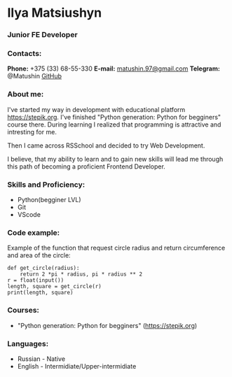 # **Ilya Matsiushyn**
### **Junior FE Developer**
### **Contacts:**
**Phone:** +375 (33) 68-55-330
**E-mail:** matushin.97@gmail.com
**Telegram:** @Matushin
[GitHub](https://github.com/Matushini97)
### **About me:**
I've started my way in development with educational platform https://stepik.org. I've finished "Python generation: Python for begginers" course there. During learning I realized that programming is attractive and intresting for me.

Then I came across RSSchool and decided to try Web Development.

I believe, that my ability to learn and to gain new skills will lead me through this path of becoming a proficient Frontend Developer.
### **Skills and Proficiency:**
* Python(begginer LVL)
* Git
* VScode
### **Code example:**
Example of the function that request circle radius and return circumference and area of the circle:
```from math import pi
def get_circle(radius):
    return 2 *pi * radius, pi * radius ** 2
r = float(input())
length, square = get_circle(r)
print(length, square)
```
### **Courses:**
* "Python generation: Python for begginers" (https://stepik.org)
### **Languages:**
* Russian - Native
* English - Intermidiate/Upper-intermidiate